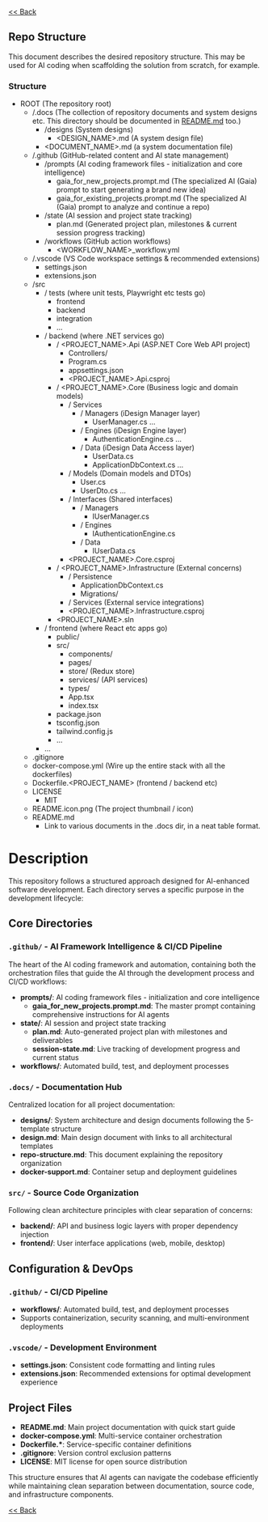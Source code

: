 [<< Back](../README.md)

## Repo Structure

This document describes the desired repository structure. This may be used for AI coding when scaffolding the solution from scratch, for example.

### Structure

- ROOT (The repository root)
  - /.docs (The collection of repository documents and system designs etc. This directory should be documented in [README.md](../README.md) too.)
    - /designs (System designs)
      - <DESIGN_NAME>.md (A system design file)
    - <DOCUMENT_NAME>.md (a system documentation file)
  - /.github (GitHub-related content and AI state management)
    - /prompts (AI coding framework files - initialization and core intelligence)
      - gaia_for_new_projects.prompt.md (The specialized AI (Gaia) prompt to start generating a brand new idea)
      - gaia_for_existing_projects.prompt.md (The specialized AI (Gaia) prompt to analyze and continue a repo)
    - /state (AI session and project state tracking)
      - plan.md (Generated project plan, milestones & current session progress tracking)
    - /workflows (GitHub action workflows)
      - <WORKFLOW_NAME>_workflow.yml
  - /.vscode (VS Code workspace settings & recommended extensions)
    - settings.json
    - extensions.json
  - /src
    - / tests (where unit tests, Playwright etc tests go)
      - frontend
      - backend
      - integration
      - ...
    - / backend (where .NET services go)
      - / <PROJECT_NAME>.Api (ASP.NET Core Web API project)
        - Controllers/
        - Program.cs
        - appsettings.json
        - <PROJECT_NAME>.Api.csproj
      - / <PROJECT_NAME>.Core (Business logic and domain models)
        - / Services
          - / Managers (iDesign Manager layer)
            - UserManager.cs
            ...
          - / Engines (iDesign Engine layer)
            - AuthenticationEngine.cs
            ...
          - / Data (iDesign Data Access layer)
            - UserData.cs
            - ApplicationDbContext.cs
            ...
        - / Models (Domain models and DTOs)
          - User.cs
          - UserDto.cs
          ...
        - / Interfaces (Shared interfaces)
          - / Managers
            - IUserManager.cs
          - / Engines
            - IAuthenticationEngine.cs
          - / Data
            - IUserData.cs
        - <PROJECT_NAME>.Core.csproj
      - / <PROJECT_NAME>.Infrastructure (External concerns)
        - / Persistence
          - ApplicationDbContext.cs
          - Migrations/
        - / Services (External service integrations)
        - <PROJECT_NAME>.Infrastructure.csproj
      - <PROJECT_NAME>.sln
    - / frontend (where React etc apps go)
      - public/
      - src/
        - components/
        - pages/
        - store/ (Redux store)
        - services/ (API services)
        - types/
        - App.tsx
        - index.tsx
      - package.json
      - tsconfig.json
      - tailwind.config.js
      - ...
    - ...
  - .gitignore
  - docker-compose.yml (Wire up the entire stack with all the dockerfiles)
  - Dockerfile.<PROJECT_NAME> (frontend / backend etc)
  - LICENSE
    - MIT
  - README.icon.png (The project thumbnail / icon)
  - README.md
    - Link to various documents in the .docs dir, in a neat table format.

# Description

This repository follows a structured approach designed for AI-enhanced software development. Each directory serves a specific purpose in the development lifecycle:

## Core Directories

### `.github/` - AI Framework Intelligence & CI/CD Pipeline

The heart of the AI coding framework and automation, containing both the orchestration files that guide the AI through the development process and CI/CD workflows:

- **prompts/**: AI coding framework files - initialization and core intelligence
  - **gaia_for_new_projects.prompt.md**: The master prompt containing comprehensive instructions for AI agents
- **state/**: AI session and project state tracking
  - **plan.md**: Auto-generated project plan with milestones and deliverables
  - **session-state.md**: Live tracking of development progress and current status
- **workflows/**: Automated build, test, and deployment processes

### `.docs/` - Documentation Hub

Centralized location for all project documentation:

- **designs/**: System architecture and design documents following the 5-template structure
- **design.md**: Main design document with links to all architectural templates
- **repo-structure.md**: This document explaining the repository organization
- **docker-support.md**: Container setup and deployment guidelines

### `src/` - Source Code Organization

Following clean architecture principles with clear separation of concerns:

- **backend/**: API and business logic layers with proper dependency injection
- **frontend/**: User interface applications (web, mobile, desktop)

## Configuration & DevOps

### `.github/` - CI/CD Pipeline

- **workflows/**: Automated build, test, and deployment processes
- Supports containerization, security scanning, and multi-environment deployments

### `.vscode/` - Development Environment

- **settings.json**: Consistent code formatting and linting rules
- **extensions.json**: Recommended extensions for optimal development experience

## Project Files

- **README.md**: Main project documentation with quick start guide
- **docker-compose.yml**: Multi-service container orchestration
- **Dockerfile.\***: Service-specific container definitions
- **.gitignore**: Version control exclusion patterns
- **LICENSE**: MIT license for open source distribution

This structure ensures that AI agents can navigate the codebase efficiently while maintaining clean separation between documentation, source code, and infrastructure components.

[<< Back](../README.md)
